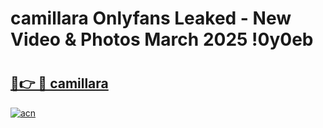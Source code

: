# camillara Onlyfans Leaked - New Video & Photos March 2025 !0y0eb

# <h2><a href="https://crt3oi.iuczelnia.edu.pl?title=camillara&ref=0y0eb">🔗👉 🔴 camillara</a></h2>

[![acn](https://github.com/user-attachments/assets/0f9c940e-d8b0-45ae-aac7-cd30a18b3e1c)](https://crt3oi.iuczelnia.edu.pl?title=camillara&ref=0y0eb)

